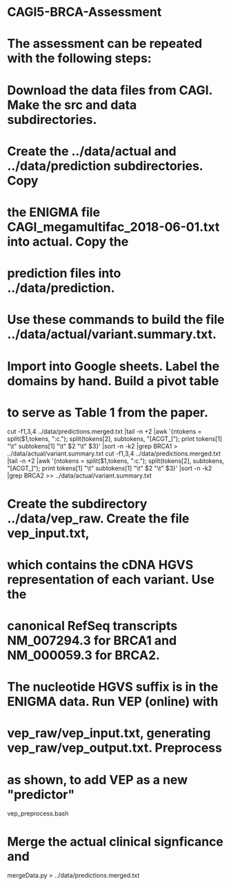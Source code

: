 # CAGI5-BRCA-Assessment
#
# The assessment can be repeated with the following steps:
# 

#
# Download the data files from CAGI.  Make the src and data subdirectories.
# Create the ../data/actual and ../data/prediction subdirectories.  Copy
# the ENIGMA file CAGI_megamultifac_2018-06-01.txt into actual.  Copy the 
# prediction files into ../data/prediction.

#
# Use these commands to build the file ../data/actual/variant.summary.txt.
# Import into Google sheets.  Label the domains by hand.  Build a pivot table
# to serve as Table 1 from the paper. 
cut -f1,3,4 ../data/predictions.merged.txt |tail -n +2 |awk '{ntokens = split($1,tokens,  ":c."); split(tokens[2], subtokens, "[ACGT_]"); print tokens[1] "\t" subtokens[1] "\t" $2 "\t" $3}' |sort -n -k2  |grep BRCA1  > ../data/actual/variant.summary.txt
cut -f1,3,4 ../data/predictions.merged.txt |tail -n +2 |awk '{ntokens = split($1,tokens,  ":c."); split(tokens[2], subtokens, "[ACGT_]"); print tokens[1] "\t" subtokens[1] "\t" $2 "\t" $3}' |sort -n -k2  |grep BRCA2  >> ../data/actual/variant.summary.txt

#
# Create the subdirectory ../data/vep_raw.  Create the file vep_input.txt, 
# which contains the cDNA HGVS representation of each variant.  Use the 
# canonical RefSeq transcripts NM_007294.3 for BRCA1 and NM_000059.3 for BRCA2.
# The nucleotide HGVS suffix is in the ENIGMA data.  Run VEP (online) with 
# vep_raw/vep_input.txt, generating vep_raw/vep_output.txt.  Preprocess 
# as shown, to add VEP as a new "predictor"
vep_preprocess.bash

# 
# Merge the actual clinical signficance and 
mergeData.py > ../data/predictions.merged.txt

